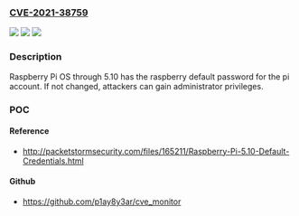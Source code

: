 ### [CVE-2021-38759](https://cve.mitre.org/cgi-bin/cvename.cgi?name=CVE-2021-38759)
![](https://img.shields.io/static/v1?label=Product&message=n%2Fa&color=blue)
![](https://img.shields.io/static/v1?label=Version&message=n%2Fa&color=blue)
![](https://img.shields.io/static/v1?label=Vulnerability&message=n%2Fa&color=brighgreen)

### Description

Raspberry Pi OS through 5.10 has the raspberry default password for the pi account. If not changed, attackers can gain administrator privileges.

### POC

#### Reference
- http://packetstormsecurity.com/files/165211/Raspberry-Pi-5.10-Default-Credentials.html

#### Github
- https://github.com/p1ay8y3ar/cve_monitor

